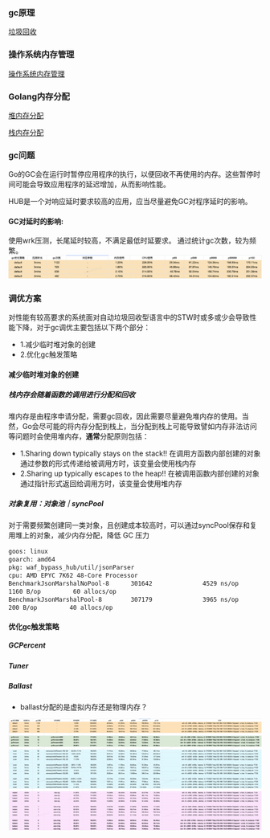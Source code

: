 
### gc原理
[垃圾回收](../../basic/golang/gc.md)

### 操作系统内存管理
[操作系统内存管理](../../basic/os/mem.md)

### Golang内存分配
[堆内存分配](../../basic/golang/heap.md)

[栈内存分配](../../basic/golang/stack.md)


### gc问题
Go的GC会在运行时暂停应用程序的执行，以便回收不再使用的内存。这些暂停时间可能会导致应用程序的延迟增加，从而影响性能。

HUB是一个对响应延时要求较高的应用，应当尽量避免GC对程序延时的影响。

#### GC对延时的影响: 
使用wrk压测，长尾延时较高，不满足最低时延要求。
通过统计gc次数，较为频繁。
![alt text](image-9.png)




### 调优方案
对性能有较高要求的系统面对自动垃圾回收型语言中的STW时或多或少会导致性能下降，对于gc调优主要包括以下两个部分：

- 1.减少临时堆对象的创建
- 2.优化gc触发策略


#### 减少临时堆对象的创建
##### 栈内存会随着函数的调用进行分配和回收

堆内存是由程序申请分配，需要gc回收，因此需要尽量避免堆内存的使用。当然，Go会尽可能的将内存分配到栈上，当分配到栈上可能导致譬如内存非法访问等问题时会使用堆内存，**通常**分配原则包括：

- 1.Sharing down typically stays on the stack!! 
在调用方函数内部创建的对象通过参数的形式传递给被调用方时，该变量会使用栈内存
- 2.Sharing up typically escapes to the heap!!
在被调用函数内部创建的对象通过指针形式返回给调用方时，该变量会使用堆内存


##### 对象复用：对象池｜syncPool

对于需要频繁创建同一类对象，且创建成本较高时，可以通过syncPool保存和复用堆上的对象，减少内存分配，降低 GC 压力
``` 
goos: linux
goarch: amd64
pkg: waf_bypass_hub/util/jsonParser
cpu: AMD EPYC 7K62 48-Core Processor
BenchmarkJsonMarshalNoPool-8      301642              4529 ns/op            1160 B/op         60 allocs/op
BenchmarkJsonMarshalPool-8        307179              3965 ns/op             200 B/op         40 allocs/op
```


#### 优化gc触发策略
##### GCPercent
##### Tuner
##### Ballast
- ballast分配的是虚拟内存还是物理内存？

![alt text](image-10.png)